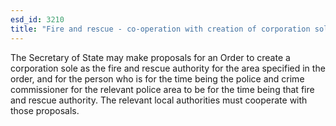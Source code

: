 ```yaml
---
esd_id: 3210
title: "Fire and rescue - co-operation with creation of corporation sole"
---
```


The Secretary of State may make proposals for an Order to create a corporation sole as the fire and rescue authority for the area specified in the order, and
for the person who is for the time being the police and crime commissioner for the relevant police area to be for the time being that fire and rescue authority. The relevant local authorities must cooperate with those proposals.

